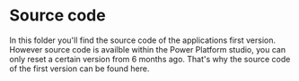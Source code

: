 # Source code

In this folder you'll find the source code of the applications first version. However source code is availble within the Power Platform studio, you can only reset a certain version from 6 months ago. That's why the source code of the first version can be found here. 
